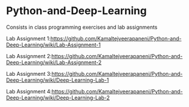 # Python-and-Deep-Learning
Consists in class programming exercises and lab assignments

Lab Assignment 1:https://github.com/Kamaltejveerapaneni/Python-and-Deep-Learning/wiki/Lab-Assignment-1

Lab Assignment 2:https://github.com/Kamaltejveerapaneni/Python-and-Deep-Learning/wiki/Lab-Assignment-2

Lab Assignment 3:https://github.com/Kamaltejveerapaneni/Python-and-Deep-Learning/wiki/Deep-Learning-Lab-1

Lab Assignment 4:https://github.com/Kamaltejveerapaneni/Python-and-Deep-Learning/wiki/Deep-Learning-Lab-2

